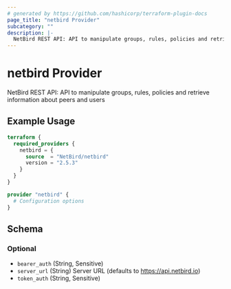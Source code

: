 ```yaml
---
# generated by https://github.com/hashicorp/terraform-plugin-docs
page_title: "netbird Provider"
subcategory: ""
description: |-
  NetBird REST API: API to manipulate groups, rules, policies and retrieve information about peers and users
---
```


# netbird Provider

NetBird REST API: API to manipulate groups, rules, policies and retrieve information about peers and users

## Example Usage

```terraform
terraform {
  required_providers {
    netbird = {
      source  = "NetBird/netbird"
      version = "2.5.3"
    }
  }
}

provider "netbird" {
  # Configuration options
}
```

<!-- schema generated by tfplugindocs -->
## Schema

### Optional

- `bearer_auth` (String, Sensitive)
- `server_url` (String) Server URL (defaults to https://api.netbird.io)
- `token_auth` (String, Sensitive)
